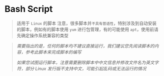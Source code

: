 # Bash Script

> 适用于 `Linux` 的脚本
> 注意，很多脚本并`不具有普适性`，特别涉及到自动安装的脚本，例如有的脚本使用 `yum` 进行包管理，有的可能使用 `apt`，使用前请先确定操作系统兼容的类型

> _需要指出的是，任何的脚本均不建议直接运行，我们建议您先阅读脚本的内容，参考此脚本来完成脚本的编写_ 
> 
> _如果您试图运行脚本，注意需要删除脚本中中文信息并修改文件名为英文字符，部分 Linux 发行版不支持中文，可能引起乱码或无法运行的情况_
